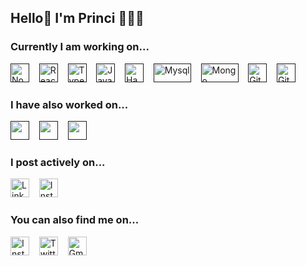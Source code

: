 ## Hello👋 I'm Princi 👩🏻‍💻

### Currently I am working on...

<a href="" target="_blank" rel="noreferrer"><img src="https://www.vectorlogo.zone/logos/nodejs/nodejs-icon.svg" alt="Node.js" width="30" height="30"/></a>&nbsp;&nbsp;&nbsp;
<a href="" target="_blank" rel="noreferrer"><img src="https://www.vectorlogo.zone/logos/reactjs/reactjs-icon.svg" alt="ReactJS" width="30" height="30"/></a>&nbsp;&nbsp;&nbsp;
<a href="" target="_blank" rel="noreferrer"><img src="https://www.vectorlogo.zone/logos/typescriptlang/typescriptlang-icon.svg" alt="TypeScript" width="30" height="30"/></a>&nbsp;&nbsp;&nbsp;
<a href="" target="_blank" rel="noreferrer"><img src="https://github.com/leungwensen/svg-icon/blob/master/dist/svg/logos/javascript.svg" alt="JavaScript" width="30" height="30"/></a>&nbsp;&nbsp;&nbsp;
<a href="" target="_blank" rel="noreferrer"><img src="https://www.vectorlogo.zone/logos/handlebarsjs/handlebarsjs-icon.svg" alt="Handlebars" width="30" height="30"/></a>&nbsp;&nbsp;&nbsp;
<a href="" target="_blank" rel="noreferrer"><img src="https://www.vectorlogo.zone/logos/mysql/mysql-official.svg" alt="Mysql" width="60" height="30"/></a>&nbsp;&nbsp;&nbsp;
<a href="" target="_blank" rel="noreferrer"><img src="https://www.vectorlogo.zone/logos/mongodb/mongodb-icon.svg" alt="Mongo" width="60" height="30"/></a>&nbsp;&nbsp;&nbsp;
<a href="" target="_blank" rel="noreferrer"><img src="https://www.vectorlogo.zone/logos/git-scm/git-scm-icon.svg" alt="Git" width="30" height="30"/></a>&nbsp;&nbsp;&nbsp;
<a href="" target="_blank" rel="noreferrer"><img src="https://www.vectorlogo.zone/logos/github/github-tile.svg" alt="GitHub" width="30" height="30"/></a>&nbsp;&nbsp;&nbsp;

### I have also worked on...


<a href="" target="_blank" rel="noreferrer"><img src="" alt="" width="30" height="30"/></a>&nbsp;&nbsp;&nbsp;
<a href="" target="_blank" rel="noreferrer"><img src="" alt="" width="30" height="30"/></a>&nbsp;&nbsp;&nbsp;
<a href="" target="_blank" rel="noreferrer"><img src="" alt="" width="30" height="30"/></a>&nbsp;&nbsp;&nbsp;

### I post actively on...

<a href="https://www.linkedin.com/in/princivershwal/" target="_blank" rel="noreferrer"><img src="https://www.vectorlogo.zone/logos/linkedin/linkedin-tile.svg" alt="LinkedIn" width="30" height="30"/></a>&nbsp;&nbsp;&nbsp;
<a href="https://www.instagram.com/shecodingaddict/" target="_blank" rel="noreferrer"><img src="https://www.vectorlogo.zone/logos/instagram/instagram-icon.svg" alt="Instagram" width="30" height="30"/></a>

### You can also find me on...

<a href="https://www.instagram.com/princi.vershwal/" target="_blank" rel="noreferrer"><img src="https://www.vectorlogo.zone/logos/instagram/instagram-icon.svg" alt="Instagram" width="30" height="30"/></a>&nbsp;&nbsp;&nbsp;
<a href="https://twitter.com/vershwal" target="_blank" rel="noreferrer"><img src="https://www.vectorlogo.zone/logos/twitter/twitter-tile.svg" alt="Twitter" width="30" height="30"/></a>&nbsp;&nbsp;&nbsp;
<a href="mailto:vershwal.princi@gmail.com" target="_blank" rel="noreferrer"><img src="https://www.vectorlogo.zone/logos/gmail/gmail-tile.svg" alt="Gmail" width="30" height="30"/></a>

<!--
**vershwal/vershwal** is a ✨ _special_ ✨ repository because its `README.md` (this file) appears on your GitHub profile.

Here are some ideas to get you started:

- 🔭 I’m currently working on ...
- 🌱 I’m currently learning ...
- 👯 I’m looking to collaborate on ...
- 🤔 I’m looking for help with ...
- 💬 Ask me about ...
- 📫 How to reach me: ...
- 😄 Pronouns: ...
- ⚡ Fun fact: ...
-->


